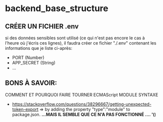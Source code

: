 # backend_base_structure

## CRÉER UN FICHIER .env
si des données sensibles sont utilisé (ce qui n'est pas encore le cas à l'heure où j'écris ces lignes), il faudra créer ce fichier "./.env" contenant les informations que je liste ci-après:
- PORT (Number)
- APP_SECRET (String)
- ...

## BONS À SAVOIR: 
COMMENT ET POURQUOI FAIRE TOURNER ECMAScript MODULE SYNTAXE
- https://stackoverflow.com/questions/38296667/getting-unexpected-token-export
=> by adding the property "type":"module" to package.json.
**...MAIS IL SEMBLE QUE CE N'A PAS FONCTIONNÉ .... '(**)

